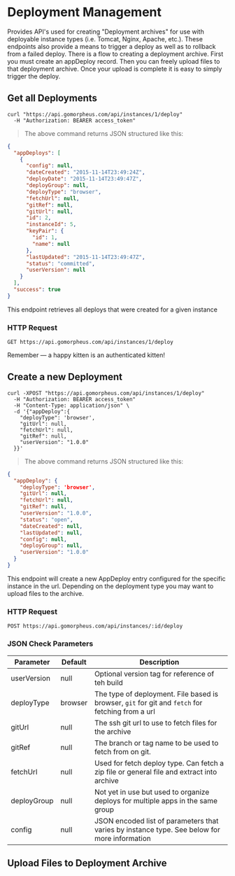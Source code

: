 # Deployment Management

Provides API's used for creating "Deployment archives" for use with deployable instance types (i.e. Tomcat, Nginx, Apache, etc.). These endpoints also provide a means to trigger a deploy as well as to rollback from a failed deploy. There is a flow to creating a deployment archive. First you must create an appDeploy record. Then you can freely upload files to that deployment archive. Once your upload is complete it is easy to simply trigger the deploy.

## Get all Deployments

```shell
curl "https://api.gomorpheus.com/api/instances/1/deploy"
  -H "Authorization: BEARER access_token"
```

> The above command returns JSON structured like this:

```json
{
  "appDeploys": [
    {
      "config": null,
      "dateCreated": "2015-11-14T23:49:24Z",
      "deployDate": "2015-11-14T23:49:47Z",
      "deployGroup": null,
      "deployType": "browser",
      "fetchUrl": null,
      "gitRef": null,
      "gitUrl": null,
      "id": 2,
      "instanceId": 5,
      "keyPair": {
        "id": 1,
        "name": null
      },
      "lastUpdated": "2015-11-14T23:49:47Z",
      "status": "committed",
      "userVersion": null
    }
  ],
  "success": true
}
```

This endpoint retrieves all deploys that were created for a given instance

### HTTP Request

`GET https://api.gomorpheus.com/api/instances/1/deploy`


<aside class="success">
Remember — a happy kitten is an authenticated kitten!
</aside>

## Create a new Deployment

```shell
curl -XPOST "https://api.gomorpheus.com/api/instances/1/deploy"
  -H "Authorization: BEARER access_token"
  -H "Content-Type: application/json" \
  -d '{"appDeploy":{
    "deployType": 'browser',
    "gitUrl": null,
    "fetchUrl": null,
    "gitRef": null,
    "userVersion": "1.0.0"
  }}'
```

> The above command returns JSON structured like this:

```json
{
  "appDeploy": {
  	"deployType": 'browser',
    "gitUrl": null,
    "fetchUrl": null,
    "gitRef": null,
    "userVersion": "1.0.0",
    "status": "open",
    "dateCreated": null,
    "lastUpdated": null,
    "config": null,
    "deployGroup": null,
    "userVersion": "1.0.0"
  }
}
```

This endpoint will create a new AppDeploy entry configured for the specific instance in the url. Depending on the deployment type you may want to upload files to the archive.

### HTTP Request

`POST https://api.gomorpheus.com/api/instances/:id/deploy`

### JSON Check Parameters

Parameter | Default | Description
--------- | ------- | -----------
userVersion | null | Optional version tag for reference of teh build
deployType | browser | The type of deployment. File based is browser, `git` for git and `fetch` for fetching from a url
gitUrl | null | The ssh git url to use to fetch files for the archive
gitRef | null | The branch or tag name to be used to fetch from on git.
fetchUrl | null | Used for fetch deploy type. Can fetch a zip file or general file and extract into archive
deployGroup | null | Not yet in use but used to organize deploys for multiple apps in the same group
config | null | JSON encoded list of parameters that varies by instance type. See below for more information

## Upload Files to Deployment Archive


